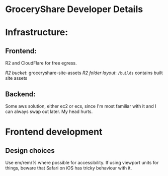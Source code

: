 # GroceryShare Developer Details

# Infrastructure:
## Frontend:
R2 and CloudFlare for free egress.

*R2 bucket*: groceryshare-site-assets
*R2 folder layout*: `/builds` contains built site assets

## Backend:
Some aws solution, either ec2 or ecs, since I'm most familiar with it and I can always swap out later. My head hurts.

# Frontend development
## Design choices
Use em/rem/% where possible for accessibility. If using viewport units for things, beware that Safari on iOS has tricky behaviour with it.
